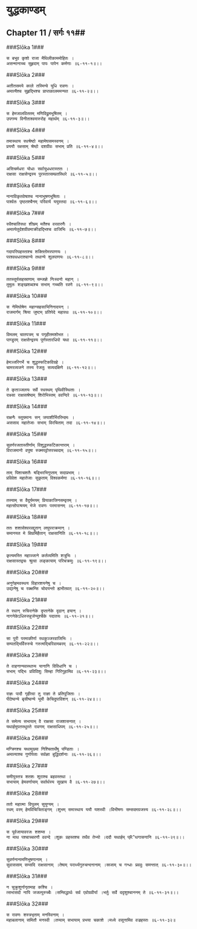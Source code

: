 युद्धकाण्डम्
===============================


## Chapter 11  / सर्गः ११##


###Slōka 1###


    स बभुव कृशो राजा मैथिलीकाममोहितः ।
    असन्मानाच्च सुहृदाम् पापः पापेन कर्मणाः ॥६-११-१॥।।


###Slōka 2###


    अतीतसमये काले तस्मिन्वे युधि रावणः ।
    अमात्यैश्च सुहृद्भिश्च प्राप्तकालममन्यत ॥६-११-२॥।।


###Slōka 3###


    स हेमजालविततम् मणिविद्रुमभूषितम् ।
    उपगम्य विनीताश्वमारुरोह महार्थम् ॥६-११-३॥।।


###Slōka 4###


    तमास्थाय रथश्रेष्ठो महामेघसमस्वनम् ।
    प्रययौ रक्षसाम् श्रेष्ठो दशग्रीवः सभाम् प्रति ॥६-११-४॥।।


###Slōka 5###


    असिचर्मधरा योधाः सर्वायुधधरास्ततः ।
    राक्षसा राक्षसेन्द्रस्य पुरस्तात्सम्प्रतस्थिरे ॥६-११-५॥।।


###Slōka 6###


    नानाविकृतवेषाश्च नानाभूषणभूषिताः ।
    पार्श्वतः पृष्ठतश्चैनम् परिवार्य ययुस्तदा ॥६-११-६॥।।


###Slōka 7###


    रथैश्चातिरथा शीघ्रम् मतैश्च वरवारणैः ।
    अमात्पेतुर्दशग्रीवमाक्रीडद्भिश्च वाजिभिः ॥६-११-७॥।।


###Slōka 8###


    गदापरिघहस्ताश्च शक्तितोमरपाणयः ।
    परश्वथधराश्चान्ये तथान्ये शूलपाणयः ॥६-११-८॥।।


###Slōka 9###


    ततस्तूर्यसहस्राणाम् सम्जज्ञे निःस्वनो महान् ।
    तुमुलः शङ्खशब्दश्च सभाम् गच्चति रवणे ॥६-११-९॥।।


###Slōka 10###


    स नेमिघोषेण महान्सहसाभिनिनादयन् ।
    राजमार्गम् श्रिया जुष्टम् प्रतिपेदे महारथः ॥६-११-१०॥।।


###Slōka 11###


    विमलम् चातपत्रम् च पगृहीतमशोभत ।
    पाण्डुरम् राक्षसेन्द्रस्य पूर्णस्तारधिपो यथा ॥६-११-११॥।।


###Slōka 12###


    हेमञ्जरिगर्भे च शुद्धस्फटिकविग्रहे ।
    चामरव्यजने तस्य रेजतुः सव्यदक्षिणे ॥६-११-१२॥।।


###Slōka 13###


    ते कृताञ्जलयः सर्वे रथस्थम् पृथिवीस्थिताः ।
    राक्ष्सा राक्षसश्रेष्ठम् शिरोभिस्तम् ववन्दिरे ॥६-११-१३॥।।


###Slōka 14###


    राक्षनैः स्तूयमानः सन् जयाशीर्भिररिम्दमः ।
    अससाद महातेजाः सभाम् विरचिताम् तदा ॥६-११-१४॥।।


###Slōka 15###


    सुवर्णरजतास्तीर्णाम् विशुद्धस्फटिकान्तराम् ।
    विराजमानो वपुषा रुक्मपट्टोत्तरच्चदाम् ॥६-११-१५॥।।


###Slōka 16###


    ताम् पिशाचशतैः षड्भिरभिगुप्ताम् सदाप्रभाम् ।
    प्रविवेश महातेजाः सुकृताम् विश्वकर्मणा ॥६-११-१६॥।।


###Slōka 17###


    तस्याम् स वैदूर्यमयम् प्रियाकाजिनसम्वृतम् ।
    महत्सोपाश्रयम् भेजे रावणः परमासनम् ॥६-११-१७॥।।


###Slōka 18###


    ततः शशासेश्वरवद्दूतान् लघुपराक्रमान् ।
    समानयत मे क्षिप्रमिहैतान् राक्षसानिति ॥६-११-१८॥।।


###Slōka 19###


    कृत्यमस्ति महाज्जाने कर्तव्यमिति शत्रुभिः ।
    राक्षसास्तद्वचः श्रुत्वा लङ्कायाम् परिचक्रमुः ॥६-११-१९॥।।


###Slōka 20###


    अनुगेहमवस्थय विहारशयनेषु च ।
    उद्यानेषु च रक्क्षम्सि चोदयन्तो ह्यभीतवत् ॥६-११-२०॥।।


###Slōka 21###


    ते रथान् रुचिरानेके दृप्तानेके दृढान् हयान् ।
    नागनेकेऽधिरुरुहुर्जग्मुश्चैके पदातयः ॥६-११-२१॥।।


###Slōka 22###


    सा पुरी परमाकीर्णा रथकुञ्जरवाजिभिः ।
    सम्पतद्भिर्विरुरुचे गरुत्मद्चिरिवामबरम् ॥६-११-२२॥।।


###Slōka 23###


    ते वाहनान्यवस्थाप्य यानानि विविधानि च ।
    सभाम् पद्भिः प्रविविशुः सिम्हा गिरिगुहामिव ॥६-११-२३॥।।


###Slōka 24###


    राज्ञः पादौ गृहीत्वा तु राज्ञा ते प्रतिपूजिताः ।
    पीठेष्वन्ये बृसीष्वन्ये भूमौ केचिदुपाविशन् ॥६-११-२४॥।।


###Slōka 25###


    ते समेत्य सभायाम् वै राक्षसा राजशासनात् ।
    यथार्हमुपतस्थुस्ते रावणम् राक्षसाधिपम् ॥६-११-२५॥।।


###Slōka 26###


    मन्त्रिणश्च यथामुख्या निश्चितार्थेषु पण्डिताः ।
    अमात्याश्च गुणोपेताः सर्वज्ञा बुद्धिदर्शनाः ॥६-११-२६॥।।


###Slōka 27###


    समीयुस्तत्र शतशः शूराश्च बहवस्तथा ।
    सभायाम् हेमवर्णायाम् सर्वार्थस्य सुखाय वै ॥६-११-२७॥।।


###Slōka 28###


    ततो महात्मा विपुलम् सुयुग्यम् ।
    रथम् वरम् हेमविचित्रिताङ्गम् ।शुभम् समास्थाय ययौ यशस्वी ।विभीषणः सम्सदमग्रजस्य ॥६-११-२८॥।।


###Slōka 29###


    स पूर्वजायावरजः शशम्स ।
    ना माथ पश्चाच्चरणौ ववन्दे ।शुकः प्रहस्तश्च तथैव तेभ्यो ।ददौ यथार्हम् प्R^थगासनानि ॥६-११-२९॥।।


###Slōka 30###


    सुवर्णनानामणिभुषणानाम् ।
    सुवाससाम् सम्सदि राक्षसानाम् ।तेषाम् परार्थ्यगुरुचन्दनानाम् ।स्रजाम् च गन्धाः प्रववुः समन्तात् ॥६-११-३०॥।।


###Slōka 31###


    न चुक्रुशुर्नानृतमाह कश्चि ।
    त्सभासदो नापि जजल्पुरुच्चैः ।सम्सिद्धार्थः सर्व एवोग्रवीर्या ।भर्तुः सर्वे ददृशुश्चाननम् ते ॥६-११-३१॥।।


###Slōka 32###


    स रावणः शस्त्रभृताम् मनस्विनाम् ।
    महाबलानाम् समितौ मनस्वी ।तप्याम् सभायाम् प्रभया चकाशे ।मध्ये वसूनामिव वज्रहस्तः ॥६-११-३२॥


